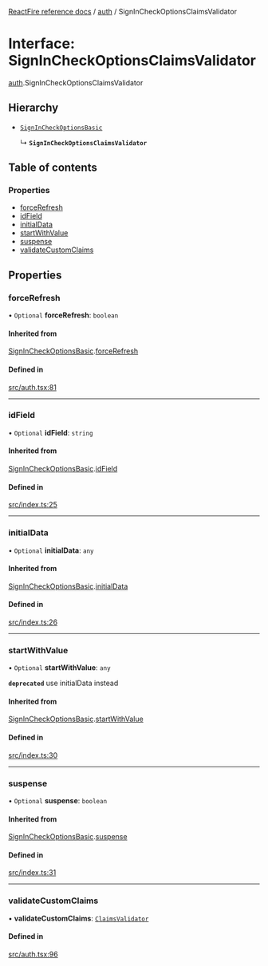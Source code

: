 [ReactFire reference docs](../README.md) / [auth](../modules/auth.md) / SignInCheckOptionsClaimsValidator

# Interface: SignInCheckOptionsClaimsValidator

[auth](../modules/auth.md).SignInCheckOptionsClaimsValidator

## Hierarchy

- [`SignInCheckOptionsBasic`](auth.SignInCheckOptionsBasic.md)

  ↳ **`SignInCheckOptionsClaimsValidator`**

## Table of contents

### Properties

- [forceRefresh](auth.SignInCheckOptionsClaimsValidator.md#forcerefresh)
- [idField](auth.SignInCheckOptionsClaimsValidator.md#idfield)
- [initialData](auth.SignInCheckOptionsClaimsValidator.md#initialdata)
- [startWithValue](auth.SignInCheckOptionsClaimsValidator.md#startwithvalue)
- [suspense](auth.SignInCheckOptionsClaimsValidator.md#suspense)
- [validateCustomClaims](auth.SignInCheckOptionsClaimsValidator.md#validatecustomclaims)

## Properties

### forceRefresh

• `Optional` **forceRefresh**: `boolean`

#### Inherited from

[SignInCheckOptionsBasic](auth.SignInCheckOptionsBasic.md).[forceRefresh](auth.SignInCheckOptionsBasic.md#forcerefresh)

#### Defined in

[src/auth.tsx:81](https://github.com/FirebaseExtended/reactfire/blob/main/src/auth.tsx#L81)

___

### idField

• `Optional` **idField**: `string`

#### Inherited from

[SignInCheckOptionsBasic](auth.SignInCheckOptionsBasic.md).[idField](auth.SignInCheckOptionsBasic.md#idfield)

#### Defined in

[src/index.ts:25](https://github.com/FirebaseExtended/reactfire/blob/main/src/index.ts#L25)

___

### initialData

• `Optional` **initialData**: `any`

#### Inherited from

[SignInCheckOptionsBasic](auth.SignInCheckOptionsBasic.md).[initialData](auth.SignInCheckOptionsBasic.md#initialdata)

#### Defined in

[src/index.ts:26](https://github.com/FirebaseExtended/reactfire/blob/main/src/index.ts#L26)

___

### startWithValue

• `Optional` **startWithValue**: `any`

**`deprecated`** use initialData instead

#### Inherited from

[SignInCheckOptionsBasic](auth.SignInCheckOptionsBasic.md).[startWithValue](auth.SignInCheckOptionsBasic.md#startwithvalue)

#### Defined in

[src/index.ts:30](https://github.com/FirebaseExtended/reactfire/blob/main/src/index.ts#L30)

___

### suspense

• `Optional` **suspense**: `boolean`

#### Inherited from

[SignInCheckOptionsBasic](auth.SignInCheckOptionsBasic.md).[suspense](auth.SignInCheckOptionsBasic.md#suspense)

#### Defined in

[src/index.ts:31](https://github.com/FirebaseExtended/reactfire/blob/main/src/index.ts#L31)

___

### validateCustomClaims

• **validateCustomClaims**: [`ClaimsValidator`](auth.ClaimsValidator.md)

#### Defined in

[src/auth.tsx:96](https://github.com/FirebaseExtended/reactfire/blob/main/src/auth.tsx#L96)
